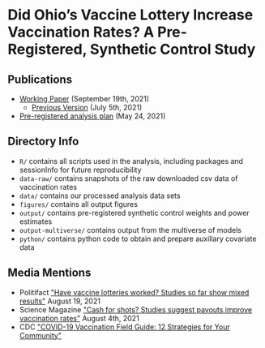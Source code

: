 # Did Ohio’s Vaccine Lottery Increase Vaccination Rates? A Pre-Registered, Synthetic Control Study

## Publications

* [Working Paper](https://osf.io/26n9a/) (September 19th, 2021)
  * [Previous Version](https://osf.io/a6de5/) (July 5th, 2021) 
* [Pre-registered analysis plan](https://osf.io/g6xns/) (May 24, 2021)

## Directory Info

* `R/` contains all scripts used in the analysis, including packages and sessionInfo for future reproducibility 
* `data-raw/` contains snapshots of the raw downloaded csv data of vaccination rates 
* `data/` contains our processed analysis data sets
* `figures/` contains all output figures
* `output/` contains pre-registered synthetic control weights and power estimates
* `output-multiverse/` contains output from the multiverse of models 
* `python/` contains python code to obtain and prepare auxillary covariate data

## Media Mentions 

* Politifact ["Have vaccine lotteries worked? Studies so far show mixed results"](https://www.politifact.com/article/2021/aug/19/have-vaccine-lotteries-worked-studies-so-far-show-/) August 19, 2021
* Science Magazine ["Cash for shots? Studies suggest payouts improve vaccination rates"](https://www.sciencemag.org/news/2021/08/cash-shots-studies-suggest-payouts-improve-vaccination-rates) August 4th, 2021
* CDC ["COVID-19 Vaccination Field Guide: 12 Strategies for Your Community"](https://www.cdc.gov/vaccines/covid-19/downloads/covid19-vax-field-guide-12-strategies.pdf)

